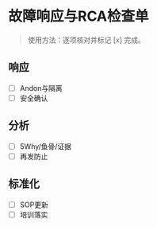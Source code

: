 # 故障响应与RCA检查单

> 使用方法：逐项核对并标记 [x] 完成。

## 响应

- [ ] Andon与隔离
- [ ] 安全确认

## 分析

- [ ] 5Why/鱼骨/证据
- [ ] 再发防止

## 标准化

- [ ] SOP更新
- [ ] 培训落实
